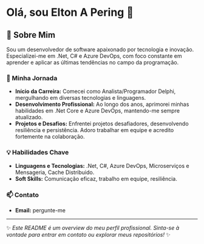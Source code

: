 # Olá, sou Elton A Pering 👋

## 🚀 Sobre Mim
Sou um desenvolvedor de software apaixonado por tecnologia e inovação. Especializei-me em .Net, C# e Azure DevOps, com foco constante em aprender e aplicar as últimas tendências no campo da programação.

### 🌱 Minha Jornada
- **Início da Carreira:** Comecei como Analista/Programador Delphi, mergulhando em diversas tecnologias e linguagens.
- **Desenvolvimento Profissional:** Ao longo dos anos, aprimorei minhas habilidades em .Net Core e Azure DevOps, mantendo-me sempre atualizado.
- **Projetos e Desafios:** Enfrentei projetos desafiadores, desenvolvendo resiliência e persistência. Adoro trabalhar em equipe e acredito fortemente na colaboração.

### 💡 Habilidades Chave
- **Linguagens e Tecnologias:** .Net, C#, Azure DevOps, Microserviços e Mensageria, Cache Distribuido.
- **Soft Skills:** Comunicação eficaz, trabalho em equipe, resiliência.

### 📫 Contato
- **Email:** pergunte-me

---

✨ *Este README é um overview do meu perfil profissional. Sinta-se à vontade para entrar em contato ou explorar meus repositórios!* ✨
